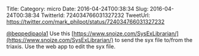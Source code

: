 Title: 
Category: micro
Date: 2016-04-24T00:38:34
Slug: 2016-04-24T00:38:34
TwitterId: 724034766031327232
TweetUrl: https://twitter.com/mark_philpot/status/724034766031327232

[@beppedipaola1](https://twitter.com/beppedipaola1) Use this [https://www.snoize.com/SysExLibrarian/](https://www.snoize.com/SysExLibrarian/) to send the syx file to/from the triaxis.  Use the web app to edit the syx file.